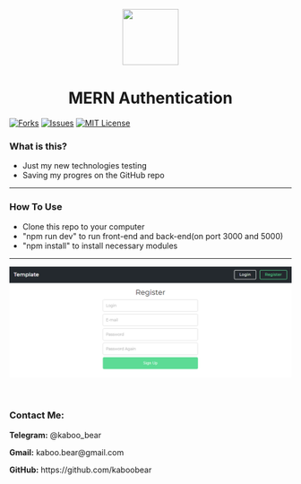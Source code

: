 <p align="center">
    <img src="https://img.icons8.com/bubbles/100/000000/rocket.png" width="100" height="100">
</p>

<h1 align="center">MERN Authentication</h1>

[![Forks][forks-shield]][forks-url]
[![Issues][issues-shield]][issues-url]
[![MIT License][license-shield]][license-url]

### What is this?
+ Just my new technologies testing
+ Saving my progres on the GitHub repo

<hr>

### How To Use
+ Clone this repo to your computer
+ "npm run dev" to run front-end and back-end(on port 3000 and 5000)
+ "npm install" to install necessary modules



<hr>

![Layout](kaboo.png)

<br>

<h3>Contact Me:</h3>

<div>
    <p><b>Telegram:</b> @kaboo_bear </p>
</div>

<div>
    <p><b>Gmail:</b> kaboo.bear@gmail.com </p>
</div>

<div>
    <p><b>GitHub:</b> https://github.com/kaboobear</p>
</div>












[forks-shield]: https://img.shields.io/github/forks/kaboobear/MERN-Authentication?style=flat-square
[forks-url]: https://github.com/kaboobear/MERN-Authentication/network/members
[issues-shield]: https://img.shields.io/github/issues/kaboobear/MERN-Authentication.svg?style=flat-square
[issues-url]: https://github.com/kaboobear/MERN-Authentication/issues
[license-shield]: https://img.shields.io/github/license/kaboobear/MERN-Authentication.svg?style=flat-square
[license-url]: https://github.com/kaboobear/MERN-Authentication/blob/master/LICENSE.txt
